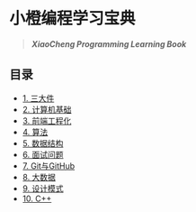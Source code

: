 # 小橙编程学习宝典  
>
> ***XiaoCheng Programming Learning Book***
>

## 目录

* [1. 三大件](docs/1-三大件.md)
* [2. 计算机基础](docs/2-basic.md)
* [3. 前端工程化](docs/3-前端工程化.md)
* [4. 算法](docs/4-算法.md)
* [5. 数据结构](docs/5-数据结构.md)
* [6. 面试问题](docs/6-面试.md)
* [7. Git与GitHub](docs/7-Git与GitHub.md)
* [8. 大数据](docs/8-大数据.md)
* [9. 设计模式](docs/9-设计模式.md)
* [10. C++](docs/10-C++.md)
